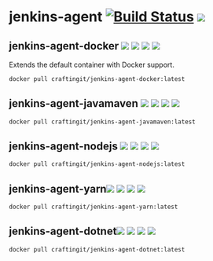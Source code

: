 # jenkins-agent [![Build Status](https://travis-ci.com/CraftingITde/jenkins-agent.svg?branch=master)](https://travis-ci.com/CraftingITde/jenkins-agent) ![](https://badgen.net/github/release/craftingitde/jenkins-agent/stable)


## jenkins-agent-docker [![](https://badgen.net/badge/docker/Docker?icon&label=View%20on)](https://hub.docker.com/r/craftingit/jenkins-agent-docker) ![](https://badgen.net/docker/pulls/craftingit/jenkins-agent-docker?icon=docker&label=pulls) ![](https://badgen.net/docker/stars/craftingit/jenkins-agent-docker?icon=docker&label=stars) ![](https://badgen.net/docker/size/craftingit/jenkins-agent-docker?icon=docker)
Extends the default container with Docker support. 

```sh
docker pull craftingit/jenkins-agent-docker:latest
```


## jenkins-agent-javamaven [![](https://badgen.net/badge/docker/Docker?icon&label=View%20on)](https://hub.docker.com/r/craftingit/jenkins-agent-javamaven) ![](https://badgen.net/docker/pulls/craftingit/jenkins-agent-javamaven?icon=docker&label=pulls) ![](https://badgen.net/docker/stars/craftingit/jenkins-agent-javamaven?icon=docker&label=stars) ![](https://badgen.net/docker/size/craftingit/jenkins-agent-javamaven?icon=docker)

```sh
docker pull craftingit/jenkins-agent-javamaven:latest
```

## jenkins-agent-nodejs [![](https://badgen.net/badge/docker/Docker?icon&label=View%20on)](https://hub.docker.com/r/craftingit/jenkins-agent-nodejs) ![](https://badgen.net/docker/pulls/craftingit/jenkins-agent-nodejs?icon=docker&label=pulls) ![](https://badgen.net/docker/stars/craftingit/jenkins-agent-nodejs?icon=docker&label=stars) ![](https://badgen.net/docker/size/craftingit/jenkins-agent-nodejs?icon=docker)

```sh
docker pull craftingit/jenkins-agent-nodejs:latest
```

## jenkins-agent-yarn[![](https://badgen.net/badge/docker/Docker?icon&label=View%20on)](https://hub.docker.com/r/craftingit/jenkins-agent-yarn) ![](https://badgen.net/docker/pulls/craftingit/jenkins-agent-yarn?icon=docker&label=pulls) ![](https://badgen.net/docker/stars/craftingit/jenkins-agent-yarn?icon=docker&label=stars) ![](https://badgen.net/docker/size/craftingit/jenkins-agent-yarn?icon=docker)

```sh
docker pull craftingit/jenkins-agent-yarn:latest
```

## jenkins-agent-dotnet[![](https://badgen.net/badge/docker/Docker?icon&label=View%20on)](https://hub.docker.com/r/craftingit/jenkins-agent-dotnet) ![](https://badgen.net/docker/pulls/craftingit/jenkins-agent-dotnet?icon=docker&label=pulls) ![](https://badgen.net/docker/stars/craftingit/jenkins-agent-dotnet?icon=docker&label=stars) ![](https://badgen.net/docker/size/craftingit/jenkins-agent-dotnet?icon=docker)

```sh
docker pull craftingit/jenkins-agent-dotnet:latest
```
